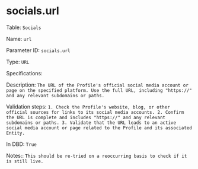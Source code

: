 # socials.url

Table: ```Socials```

Name: ```url```

Parameter ID: ```socials.url```

Type: ```URL```

Specifications: ``` ```

Description: ```The URL of the Profile's official social media account or page on the specified platform. Use the full URL, including "https://" and any relevant subdomains or paths.```

Validation steps: ```1. Check the Profile's website, blog, or other official sources for links to its social media accounts.
2. Confirm the URL is complete and includes "https://" and any relevant subdomains or paths.
3. Validate that the URL leads to an active social media account or page related to the Profile and its associated Entity.```

In DBD: ```True```

Notes:: ```This should be re-tried on a reoccurring basis to check if it is still live. ```

